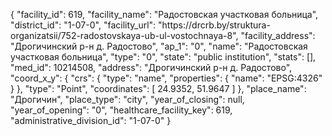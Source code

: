 {
    "facility_id": 619,
    "facility_name": "Радостовская участковая больница",
    "district_id": "1-07-0",
    "facility_url": "https:\/\/drcrb.by\/struktura-organizatsii\/752-radostovskaya-ub-ul-vostochnaya-8",
    "facility_address": "Дрогичинский р-н д. Радостово",
    "ap_1": "0",
    "name": "Радостовская участковая больница",
    "type": "0",
    "state": "public institution",
    "stats": [],
    "med_id": 10214508,
    "address": "Дрогичинский р-н д. Радостово",
    "coord_x_y": {
        "crs": {
            "type": "name",
            "properties": {
                "name": "EPSG:4326"
            }
        },
        "type": "Point",
        "coordinates": [
            24.9352,
            51.9647
        ]
    },
    "place_name": "Дрогичин",
    "place_type": "city",
    "year_of_closing": null,
    "year_of_opening": "0",
    "healthcare_facility_key": 619,
    "administrative_division_id": "1-07-0"
}